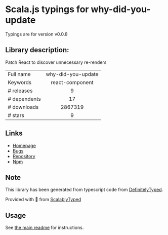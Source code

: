 
# Scala.js typings for why-did-you-update

Typings are for version v0.0.8

## Library description:
Patch React to discover unnecessary re-renders

|                    |                 |
| ------------------ | :-------------: |
| Full name          | why-did-you-update |
| Keywords           | react-component |
| # releases         | 9 |
| # dependents       | 17 |
| # downloads        | 2867319 |
| # stars            | 9 |

## Links
- [Homepage](https://github.com/maicki/why-did-you-update#readme)
- [Bugs](https://github.com/maicki/why-did-you-update/issues)
- [Repository](https://github.com/maicki/why-did-you-update)
- [Npm](https://www.npmjs.com/package/why-did-you-update)
    


## Note
This library has been generated from typescript code from [DefinitelyTyped](https://definitelytyped.org).

Provided with :purple_heart: from [ScalablyTyped](https://github.com/oyvindberg/ScalablyTyped)

## Usage
See [the main readme](../../readme.md) for instructions.


